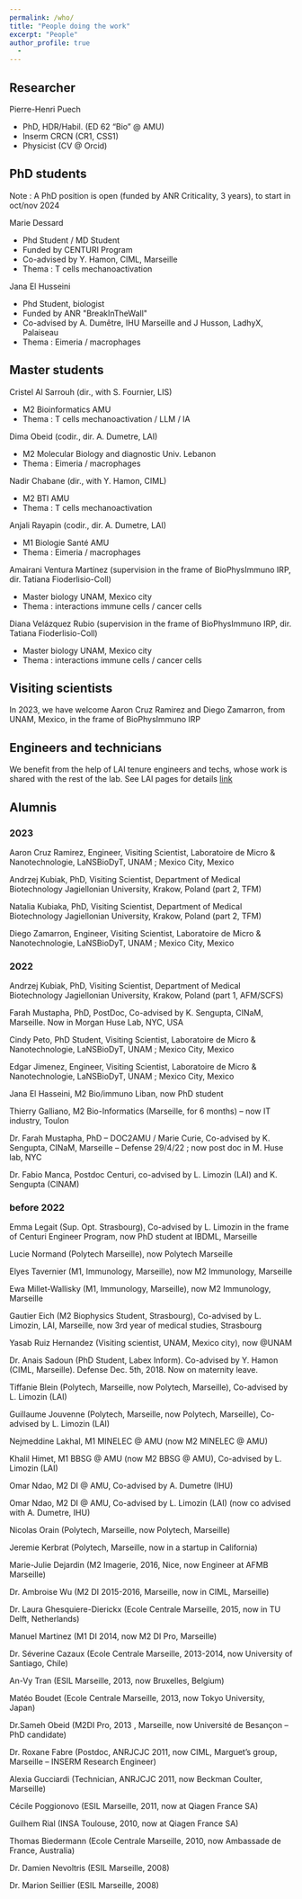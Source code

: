 ```yaml
---
permalink: /who/
title: "People doing the work"
excerpt: "People"
author_profile: true
  - 
---
```

## Researcher
Pierre-Henri Puech
- PhD, HDR/Habil. (ED 62 “Bio” @ AMU)
- Inserm CRCN (CR1, CSS1)
- Physicist (CV @ Orcid)

## PhD students

Note : A PhD position is open (funded by ANR Criticality, 3 years), to start in oct/nov 2024

Marie Dessard
- Phd Student / MD Student
- Funded by CENTURI Program
- Co-advised by Y. Hamon, CIML, Marseille
- Thema : T cells mechanoactivation

Jana El Husseini
- Phd Student, biologist
- Funded by ANR "BreakInTheWall"
- Co-advised by A. Dumêtre, IHU Marseille and J Husson, LadhyX, Palaiseau
- Thema : Eimeria / macrophages

## Master students
Cristel Al Sarrouh (dir., with S. Fournier, LIS)
- M2 Bioinformatics AMU
- Thema : T cells mechanoactivation / LLM / IA

Dima Obeid (codir., dir. A. Dumetre, LAI)
- M2 Molecular Biology and diagnostic Univ. Lebanon
- Thema : Eimeria / macrophages

Nadir Chabane (dir., with Y. Hamon, CIML)
- M2 BTI AMU
- Thema : T cells mechanoactivation

Anjali Rayapin (codir., dir. A. Dumetre, LAI)
- M1 Biologie Santé AMU
- Thema : Eimeria / macrophages

Amairani Ventura Martínez (supervision in the frame of BioPhysImmuno IRP, dir. Tatiana Fioderlisio-Coll)
- Master biology UNAM, Mexico city
- Thema : interactions immune cells / cancer cells

Diana Velázquez Rubio (supervision in the frame of BioPhysImmuno IRP, dir. Tatiana Fioderlisio-Coll)
- Master biology UNAM, Mexico city
- Thema : interactions immune cells / cancer cells

## Visiting scientists
In 2023, we have welcome Aaron Cruz Ramirez and Diego Zamarron, from UNAM, Mexico, in the frame of BioPhysImmuno IRP


## Engineers and technicians
We benefit from the help of LAI tenure engineers and techs, whose work is shared with the rest of the lab. See LAI pages for details [link](https://labadhesioninflammation.org/current-members/)


## Alumnis

### 2023

Aaron Cruz Ramirez, Engineer, Visiting Scientist, Laboratoire de Micro & Nanotechnologie, LaNSBioDyT, UNAM ; Mexico City, Mexico

Andrzej Kubiak, PhD, Visiting Scientist, Department of Medical Biotechnology
Jagiellonian University, Krakow, Poland (part 2, TFM)

Natalia Kubiaka, PhD, Visiting Scientist, Department of Medical Biotechnology
Jagiellonian University, Krakow, Poland (part 2, TFM)

Diego Zamarron, Engineer, Visiting Scientist, Laboratoire de Micro & Nanotechnologie, LaNSBioDyT, UNAM ; Mexico City, Mexico

### 2022

Andrzej Kubiak, PhD, Visiting Scientist, Department of Medical Biotechnology
Jagiellonian University, Krakow, Poland (part 1, AFM/SCFS)

Farah Mustapha, PhD, PostDoc, Co-advised by K. Sengupta, CINaM, Marseille. Now in Morgan Huse Lab, NYC, USA

Cindy Peto, PhD Student, Visiting Scientist, Laboratoire de Micro & Nanotechnologie, LaNSBioDyT, UNAM ; Mexico City, Mexico

Edgar Jimenez, Engineer, Visiting Scientist, Laboratoire de Micro & Nanotechnologie, LaNSBioDyT, UNAM ; Mexico City, Mexico

Jana El Hasseini, M2 Bio/immuno Liban, now PhD student

Thierry Galliano, M2 Bio-Informatics (Marseille, for 6 months) – now IT industry, Toulon

Dr. Farah Mustapha, PhD – DOC2AMU / Marie Curie, Co-advised by K. Sengupta, CINaM, Marseille – Defense 29/4/22 ; now post doc in M. Huse lab, NYC

Dr. Fabio Manca, Postdoc Centuri, co-advised by L. Limozin (LAI) and K. Sengupta (CINAM)

### before 2022

Emma Legait (Sup. Opt. Strasbourg), Co-advised by L. Limozin in the frame of Centuri Engineer Program, now PhD student at IBDML, Marseille

Lucie Normand (Polytech Marseille), now Polytech Marseille

Elyes Tavernier (M1, Immunology, Marseille), now M2 Immunology, Marseille

Ewa Millet-Wallisky (M1, Immunology, Marseille), now M2 Immunology, Marseille

Gautier Eich (M2 Biophysics Student, Strasbourg), Co-advised by L. Limozin, LAI, Marseille, now 3rd year of medical studies, Strasbourg

Yasab Ruiz Hernandez (Visiting scientist, UNAM, Mexico city), now @UNAM

Dr. Anais Sadoun (PhD Student, Labex Inform). Co-advised by Y. Hamon (CIML, Marseille). Defense Dec. 5th, 2018. Now on maternity leave.

Tiffanie Blein (Polytech, Marseille, now Polytech, Marseille), Co-advised by L. Limozin (LAI)

Guillaume Jouvenne (Polytech, Marseille, now Polytech, Marseille), Co-advised by L. Limozin (LAI)

Nejmeddine Lakhal, M1 MINELEC @ AMU (now M2 MINELEC @ AMU)

Khalil Himet, M1 BBSG @ AMU (now M2 BBSG @ AMU), Co-advised by L. Limozin (LAI)

Omar Ndao, M2 DI @ AMU, Co-advised by  A. Dumetre (IHU)

Omar Ndao, M2 DI @ AMU, Co-advised by L. Limozin (LAI) (now co advised with A. Dumetre, IHU)

Nicolas Orain (Polytech, Marseille, now Polytech, Marseille)

Jeremie Kerbrat (Polytech, Marseille, now in a startup in California)

Marie-Julie Dejardin (M2 Imagerie, 2016, Nice, now Engineer at AFMB Marseille)

Dr. Ambroise Wu (M2 DI 2015-2016, Marseille, now in CIML, Marseille)

Dr. Laura Ghesquiere-Dierickx (Ecole Centrale Marseille, 2015, now in TU Delft, Netherlands)

Manuel Martinez (M1 DI 2014, now M2 DI Pro, Marseille)

Dr. Séverine Cazaux (Ecole Centrale Marseille, 2013-2014, now University of Santiago, Chile)

An-Vy Tran (ESIL Marseille, 2013, now Bruxelles, Belgium)

Matéo Boudet (Ecole Centrale Marseille, 2013, now Tokyo University, Japan)

Dr.Sameh Obeid (M2DI Pro, 2013 , Marseille, now Université de Besançon – PhD candidate)

Dr. Roxane Fabre (Postdoc, ANRJCJC 2011, now CIML, Marguet’s group, Marseille – INSERM Research Engineer)

Alexia Gucciardi (Technician, ANRJCJC 2011, now Beckman Coulter, Marseille)

Cécile Poggionovo (ESIL Marseille, 2011, now at Qiagen France SA)

Guilhem Rial (INSA Toulouse, 2010, now at Qiagen France SA)

Thomas Biedermann (Ecole Centrale Marseille, 2010, now Ambassade de France, Australia)

Dr. Damien Nevoltris (ESIL Marseille, 2008)

Dr. Marion Seillier (ESIL Marseille, 2008)
